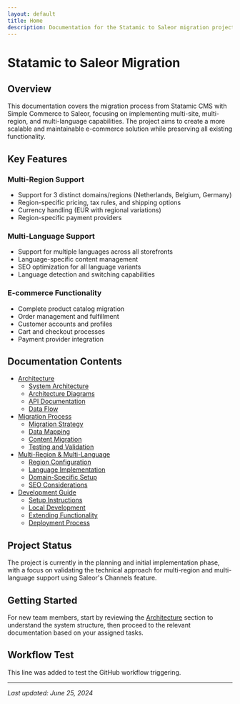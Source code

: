 ```yaml
---
layout: default
title: Home
description: Documentation for the Statamic to Saleor migration project with multi-site, multi-region, and multi-language capabilities
---
```


# Statamic to Saleor Migration

## Overview
This documentation covers the migration process from Statamic CMS with Simple Commerce to Saleor, focusing on implementing multi-site, multi-region, and multi-language capabilities. The project aims to create a more scalable and maintainable e-commerce solution while preserving all existing functionality.

## Key Features

### Multi-Region Support
- Support for 3 distinct domains/regions (Netherlands, Belgium, Germany)
- Region-specific pricing, tax rules, and shipping options
- Currency handling (EUR with regional variations)
- Region-specific payment providers

### Multi-Language Support
- Support for multiple languages across all storefronts
- Language-specific content management
- SEO optimization for all language variants
- Language detection and switching capabilities

### E-commerce Functionality
- Complete product catalog migration
- Order management and fulfillment
- Customer accounts and profiles
- Cart and checkout processes
- Payment provider integration

## Documentation Contents

- [Architecture](architecture/index.md)
  - [System Architecture](architecture/index.md)
  - [Architecture Diagrams](architecture/diagrams/index.md)
  - [API Documentation](architecture/api.md)
  - [Data Flow](architecture/data-flow.md)
- [Migration Process](migration/index.md)
  - [Migration Strategy](migration/strategy.md)
  - [Data Mapping](migration/data-mapping.md)
  - [Content Migration](migration/content-migration.md)
  - [Testing and Validation](migration/testing.md)
- [Multi-Region & Multi-Language](multi-region-language/index.md)
  - [Region Configuration](multi-region-language/region-configuration.md)
  - [Language Implementation](multi-region-language/language-implementation.md)
  - [Domain-Specific Setup](multi-region-language/domain-setup.md)
  - [SEO Considerations](multi-region-language/seo.md)
- [Development Guide](development/index.md)
  - [Setup Instructions](development/setup.md)
  - [Local Development](development/local-development.md)
  - [Extending Functionality](development/extending.md)
  - [Deployment Process](development/deployment.md)

## Project Status
The project is currently in the planning and initial implementation phase, with a focus on validating the technical approach for multi-region and multi-language support using Saleor's Channels feature.

## Getting Started
For new team members, start by reviewing the [Architecture](architecture/index.md) section to understand the system structure, then proceed to the relevant documentation based on your assigned tasks.

## Workflow Test
This line was added to test the GitHub workflow triggering.

---

*Last updated: June 25, 2024* 